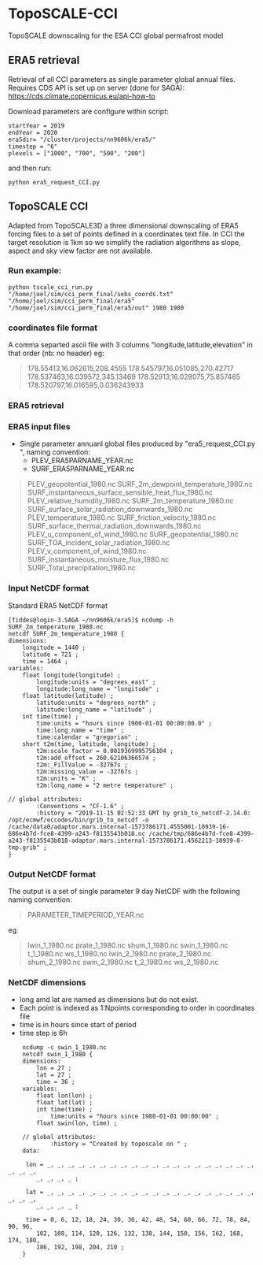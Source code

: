 # TopoSCALE-CCI
TopoSCALE downscaling for the ESA CCI global permafrost model

## ERA5 retrieval
Retrieval of all CCI parameters as single parameter global annual files. Requires CDS API is set up on server (done for SAGA):
https://cds.climate.copernicus.eu/api-how-to

Download parameters are configure within script:
```
startYear = 2019
endYear = 2020
era5dir= "/cluster/projects/nn9606k/era5/"
timestep = "6"
plevels = ["1000", "700", "500", "200"]
```
and then run:
```
python era5_request_CCI.py
```

## TopoSCALE CCI
Adapted from TopoSCALE3D a three dimensional downscaling of ERA5 forcing files to a set of points defined in a coordinates text file. In CCI the target resolution is 1km so we simplify the radiation algorithms as slope, aspect and sky view factor are not available.

### Run example:

```
python tscale_cci_run.py "/home/joel/sim/cci_perm_final/sebs_coords.txt"  "/home/joel/sim/cci_perm_final/era5" "/home/joel/sim/cci_perm_final/era5/out" 1980 1980
```

### coordinates file format

A comma separted ascii file with 3 columns "longitude,latitude,elevation" in that order (nb: no header) eg:

> 178.55413,16.062615,208.4555
> 178.545797,16.051085,270.42717
> 178.537463,16.039572,345.13469
> 178.52913,16.028075,75.857465
> 178.520797,16.016595,0.036243933


### ERA5 retrieval

### ERA5 input files
- Single parameter annuanl global files produced by "era5_request_CCI.py ", naming convention: 
	- PLEV_ERA5PARNAME_YEAR.nc
	- SURF_ERA5PARNAME_YEAR.nc


> PLEV_geopotential_1980.nc         SURF_2m_dewpoint_temperature_1980.nc      SURF_instantaneous_surface_sensible_heat_flux_1980.nc
> PLEV_relative_humidity_1980.nc    SURF_2m_temperature_1980.nc               SURF_surface_solar_radiation_downwards_1980.nc
> PLEV_temperature_1980.nc          SURF_friction_velocity_1980.nc            SURF_surface_thermal_radiation_downwards_1980.nc
> PLEV_u_component_of_wind_1980.nc  SURF_geopotential_1980.nc                 SURF_TOA_incident_solar_radiation_1980.nc
> PLEV_v_component_of_wind_1980.nc  SURF_instantaneous_moisture_flux_1980.nc  SURF_Total_precipitation_1980.nc



### Input NetCDF format

Standard ERA5 NetCDF format

```
[fiddes@login-3.SAGA ~/nn9606k/era5]$ ncdump -h SURF_2m_temperature_1980.nc 
netcdf SURF_2m_temperature_1980 {
dimensions:
	longitude = 1440 ;
	latitude = 721 ;
	time = 1464 ;
variables:
	float longitude(longitude) ;
		longitude:units = "degrees_east" ;
		longitude:long_name = "longitude" ;
	float latitude(latitude) ;
		latitude:units = "degrees_north" ;
		latitude:long_name = "latitude" ;
	int time(time) ;
		time:units = "hours since 1900-01-01 00:00:00.0" ;
		time:long_name = "time" ;
		time:calendar = "gregorian" ;
	short t2m(time, latitude, longitude) ;
		t2m:scale_factor = 0.0019369995756104 ;
		t2m:add_offset = 260.62106366574 ;
		t2m:_FillValue = -32767s ;
		t2m:missing_value = -32767s ;
		t2m:units = "K" ;
		t2m:long_name = "2 metre temperature" ;

// global attributes:
		:Conventions = "CF-1.6" ;
		:history = "2019-11-15 02:52:33 GMT by grib_to_netcdf-2.14.0: /opt/ecmwf/eccodes/bin/grib_to_netcdf -o /cache/data0/adaptor.mars.internal-1573786171.4555001-10939-16-686e4b7d-fce8-4399-a243-f8135543b018.nc /cache/tmp/686e4b7d-fce8-4399-a243-f8135543b018-adaptor.mars.internal-1573786171.4562213-10939-8-tmp.grib" ;
}
```

### Output NetCDF format

The output is a set of single parameter 9 day NetCDF with the following naming convention:

> PARAMETER_TIMEPERIOD_YEAR.nc 

eg.

> lwin_1_1980.nc  prate_1_1980.nc  shum_1_1980.nc  swin_1_1980.nc  t_1_1980.nc  ws_1_1980.nc
> lwin_2_1980.nc  prate_2_1980.nc  shum_2_1980.nc  swin_2_1980.nc  t_2_1980.nc  ws_2_1980.nc



### NetCDF dimensions
- long amd lat are named as dimensions but do not exist. 
- Each point is indexed as 1:Npoints corresponding to order in coordinates file
- time is in hours since start of period
- time step is 6h

```
    ncdump -c swin_1_1980.nc 
    netcdf swin_1_1980 {
    dimensions:
        lon = 27 ;
        lat = 27 ;
        time = 36 ;
    variables:
        float lon(lon) ;
        float lat(lat) ;
        int time(time) ;
            time:units = "hours since 1980-01-01 00:00:00" ;
        float swin(lon, time) ;

    // global attributes:
            :history = "Created by toposcale on " ;
    data:

     lon = _, _, _, _, _, _, _, _, _, _, _, _, _, _, _, _, _, _, _, _, _, _, _, 
        _, _, _, _ ;

     lat = _, _, _, _, _, _, _, _, _, _, _, _, _, _, _, _, _, _, _, _, _, _, _, 
        _, _, _, _ ;

     time = 0, 6, 12, 18, 24, 30, 36, 42, 48, 54, 60, 66, 72, 78, 84, 90, 96, 
        102, 108, 114, 120, 126, 132, 138, 144, 150, 156, 162, 168, 174, 180, 
        186, 192, 198, 204, 210 ;
    }


```